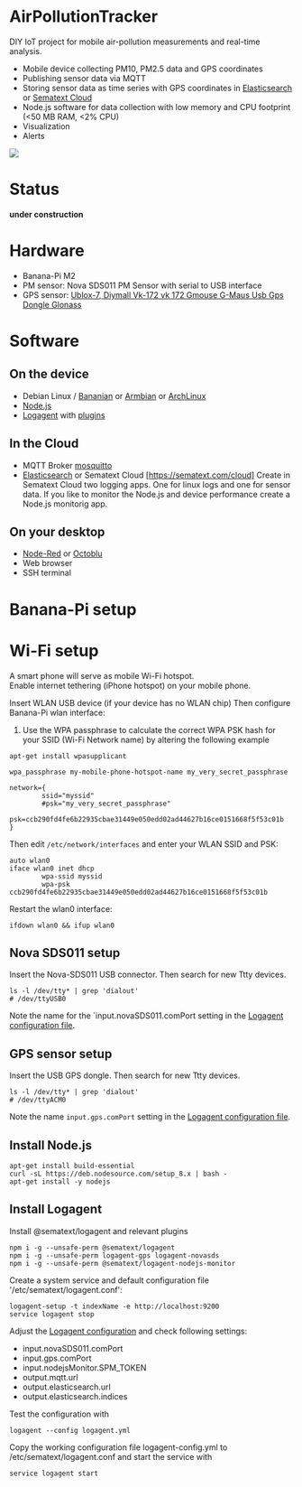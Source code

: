# AirPollutionTracker

DIY IoT project for mobile air-pollution measurements and real-time analysis. 

- Mobile device collecting PM10, PM2.5 data and GPS coordinates
- Publishing sensor data via MQTT
- Storing sensor data as time series with GPS coordinates in [Elasticsearch](https://github.com/elastic/elasticsearch) or [Sematext Cloud](https://sematext.com/cloud)
- Node.js software for data collection with low memory and CPU footprint (<50 MB RAM, <2% CPU)
- Visualization
- Alerts

![](https://raw.githubusercontent.com/megastef/AirPollutionTracker/master/image10.png)

# Status

__under construction__

# Hardware

- Banana-Pi M2
- PM sensor: Nova SDS011 PM Sensor with serial to USB interface 
- GPS sensor: [Ublox-7, Diymall Vk-172 vk 172 Gmouse G-Maus Usb Gps Dongle Glonass](https://www.amazon.de/dp/B015E2XSSO/ref=cm_sw_r_tw_dp_U_x_zBbHAbB7WPA2K) 

# Software

## On the device 
- Debian Linux / [Bananian](https://www.bananian.org/download) or [Armbian](https://www.armbian.com/banana-pi/) or [ArchLinux](https://wiki.archlinux.org/index.php/Banana_Pi) 
- [Node.js](https://nodejs.org/en/download/package-manager/#debian-and-ubuntu-based-linux-distributions)
- [Logagent](https://sematext.com/logagent/) with [plugins](https://sematext.com/docs/logagent/plugins/)

## In the Cloud 
- MQTT Broker [mosquitto](http://mosquitto.org/)
- [Elasticsearch](http://elastic.co) or Sematext Cloud [https://sematext.com/cloud]
  Create in Sematext Cloud two logging apps. One for linux logs and one for sensor data.
  If you like to monitor the Node.js and device performance create a Node.js monitorig app.  

## On your desktop 
- [Node-Red](https://nodered.org/) or [Octoblu](https://octoblu.github.io/)
- Web browser
- SSH terminal

# Banana-Pi setup

# Wi-Fi setup 

A smart phone will serve as mobile Wi-Fi hotspot.  
Enable internet tethering (iPhone hotspot) on your mobile phone. 

Insert WLAN USB device (if your device has no WLAN chip)
Then configure Banana-Pi wlan interface: 

1. Use the WPA passphrase to calculate the correct WPA PSK hash for your SSID (Wi-Fi Network name) by altering the following example


```
apt-get install wpasupplicant

wpa_passphrase my-mobile-phone-hotspot-name my_very_secret_passphrase

network={
        ssid="myssid"
        #psk="my_very_secret_passphrase"
        psk=ccb290fd4fe6b22935cbae31449e050edd02ad44627b16ce0151668f5f53c01b
}

```

Then edit `/etc/network/interfaces` and enter your WLAN SSID and PSK:

```
auto wlan0
iface wlan0 inet dhcp
        wpa-ssid myssid
        wpa-psk ccb290fd4fe6b22935cbae31449e050edd02ad44627b16ce0151668f5f53c01b
```

Restart the wlan0 interface: 

```
ifdown wlan0 && ifup wlan0
```



## Nova SDS011 setup 

Insert the Nova-SDS011 USB connector. 
Then search for new Ttty devices. 

```
ls -l /dev/tty* | grep 'dialout'
# /dev/ttyUSB0
```

Note the name for the `input.novaSDS011.comPort setting in the [Logagent configuration file](https://github.com/megastef/AirPollutionTracker/blob/master/logagent-config.yml#L22).  

## GPS sensor setup 

Insert the USB GPS dongle. 
Then search for new Ttty devices. 

```
ls -l /dev/tty* | grep 'dialout'
# /dev/ttyACM0
```

Note the name `input.gps.comPort` setting in the [Logagent configuration file](https://github.com/megastef/AirPollutionTracker/blob/master/logagent-config.yml#L31). 



## Install Node.js

```
apt-get install build-essential
curl -sL https://deb.nodesource.com/setup_8.x | bash - 
apt-get install -y nodejs
```

## Install Logagent

Install @sematext/logagent and relevant plugins
```
npm i -g --unsafe-perm @sematext/logagent 
npm i -g --unsafe-perm logagent-gps logagent-novasds
npm i -g --unsafe-perm @sematext/logagent-nodejs-monitor 
```

Create a system service and default configuration file '/etc/sematext/logagent.conf': 

```
logagent-setup -t indexName -e http://localhost:9200  
service logagent stop
```

Adjust the [Logagent configuration](https://github.com/megastef/AirPollutionTracker/blob/master/logagent-config.yml) and check following settings: 
 - input.novaSDS011.comPort
 - input.gps.comPort
 - input.nodejsMonitor.SPM_TOKEN
 - output.mqtt.url
 - output.elasticsearch.url
 - output.elasticsearch.indices

Test the configuration with 

```
logagent --config logagent.yml 
```

Copy the working configuration file logagent-config.yml to /etc/sematext/logagent.conf and start the service with 

```
service logagent start 
```

